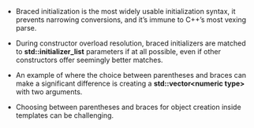 - Braced initialization is the most widely usable initialization syntax, it prevents narrowing conversions, and it’s immune to C++’s most vexing parse.

- During constructor overload resolution, braced initializers are matched to **std::initializer_list** parameters if at all possible, even if other constructors offer seemingly better matches.

- An example of where the choice between parentheses and braces can make a significant difference is creating a **std::vector\<numeric type>** with two arguments.

- Choosing between parentheses and braces for object creation inside templates
can be challenging.